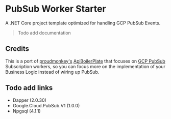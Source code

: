 # PubSub Worker Starter
A .NET Core project template optimized for handling GCP PubSub Events.



> Todo add documentation

## Credits
This is a port of [proudmonkey's](https://github.com/proudmonkey)  [ApiBoilerPlate](https://github.com/proudmonkey/ApiBoilerPlate) that focuses on [GCP PubSub](https://cloud.google.com/pubsub/docs/overview) Subscription workers, so you can focus more on the implementation of your Business Logic instead of wiring up PubSub.

## Todo add links

* Dapper (2.0.30)
* Google.Cloud.PubSub.V1 (1.0.0)
* Npgsql (4.1.1)